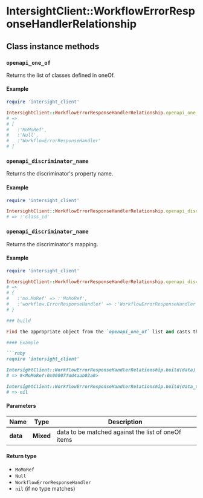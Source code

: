 # IntersightClient::WorkflowErrorResponseHandlerRelationship

## Class instance methods

### `openapi_one_of`

Returns the list of classes defined in oneOf.

#### Example

```ruby
require 'intersight_client'

IntersightClient::WorkflowErrorResponseHandlerRelationship.openapi_one_of
# =>
# [
#   :'MoMoRef',
#   :'Null',
#   :'WorkflowErrorResponseHandler'
# ]
```

### `openapi_discriminator_name`

Returns the discriminator's property name.

#### Example

```ruby
require 'intersight_client'

IntersightClient::WorkflowErrorResponseHandlerRelationship.openapi_discriminator_name
# => :'class_id'
```

### `openapi_discriminator_name`

Returns the discriminator's mapping.

#### Example

```ruby
require 'intersight_client'

IntersightClient::WorkflowErrorResponseHandlerRelationship.openapi_discriminator_mapping
# =>
# {
#   :'mo.MoRef' => :'MoMoRef',
#   :'workflow.ErrorResponseHandler' => :'WorkflowErrorResponseHandler'
# }

### build

Find the appropriate object from the `openapi_one_of` list and casts the data into it.

#### Example

```ruby
require 'intersight_client'

IntersightClient::WorkflowErrorResponseHandlerRelationship.build(data)
# => #<MoMoRef:0x00007fdd4aab02a0>

IntersightClient::WorkflowErrorResponseHandlerRelationship.build(data_that_doesnt_match)
# => nil
```

#### Parameters

| Name | Type | Description |
| ---- | ---- | ----------- |
| **data** | **Mixed** | data to be matched against the list of oneOf items |

#### Return type

- `MoMoRef`
- `Null`
- `WorkflowErrorResponseHandler`
- `nil` (if no type matches)

